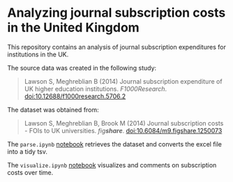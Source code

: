 # Analyzing journal subscription costs in the United Kingdom

This repository contains an analysis of journal subscription expenditures for institutions in the UK.

The source data was created in the following study:

> Lawson S, Meghreblian B (2014) Journal subscription expenditure of UK higher education institutions. *F1000Research*. [doi:10.12688/f1000research.5706.2](https://dx.doi.org/10.12688/f1000research.5706.2)

The dataset was obtained from:

> Lawson S, Meghreblian B, Brook M (2014) Journal subscription costs - FOIs to UK universities. _fig**share**_. [doi:10.6084/m9.figshare.1250073](https://dx.doi.org/10.6084/m9.figshare.1250073)

The `parse.ipynb` [notebook](http://nbviewer.ipython.org/github/dhimmel/subscriptions/blob/master/parse.ipynb) retrieves the dataset and converts the excel file into a tidy tsv.

The `visualize.ipynb` [notebook](http://nbviewer.ipython.org/github/dhimmel/subscriptions/blob/master/visualize.ipynb) visualizes and comments on subscription costs over time.
